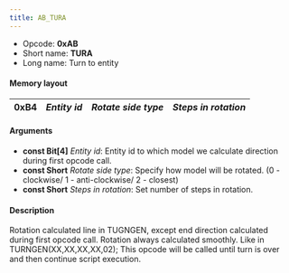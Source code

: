 ```yaml
---
title: AB_TURA
---
```


- Opcode: **0xAB**
- Short name: **TURA**
- Long name: Turn to entity

#### Memory layout

| 0xB4 | *Entity id* | *Rotate side type* | *Steps in rotation* |
|------|-------------|--------------------|---------------------|

#### Arguments

- **const Bit\[4\]** *Entity id*: Entity id to which model we calculate direction during first opcode call.
- **const Short** *Rotate side type*: Specify how model will be rotated. (0 - clockwise/ 1 - anti-clockwise/ 2 - closest)
- **const Short** *Steps in rotation*: Set number of steps in rotation.

#### Description

Rotation calculated line in TUGNGEN, except end direction calculated during first opcode call. Rotation always calculated smoothly. Like in TURNGEN(XX,XX,XX,XX,02); This opcode will be called until turn is over and then continue script execution.
